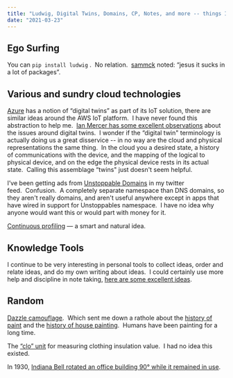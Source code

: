 ```yaml
---
title: "Ludwig, Digital Twins, Domains, CP, Notes, and more -- things I learned this week"
date: "2021-03-23"
---
```


## Ego Surfing

You can `pip install ludwig` .  No relation.  [sammck](https://twitter.com/sammck) noted: “jesus it sucks in a lot of packages”.

## Various and sundry cloud technologies

[Azure](https://azure.microsoft.com/en-us/services/digital-twins/) has a notion of “digital twins” as part of its IoT solution, there are similar ideas around the AWS IoT platform.  I have never found this abstraction to help me.  [Ian Mercer has some excellent observations](https://blog.abodit.com/posts/2021-03-15-Digital-Twins/) about the issues around digital twins.  I wonder if the “digital twin" terminology is actually doing us a great disservice -- in no way are the cloud and physical representations the same thing.  In the cloud you a desired state, a history of communications with the device, and the mapping of the logical to physical device, and on the edge the physical device rests in its actual state.  Calling this assemblage “twins" just doesn't seem helpful.

I’ve been getting ads from [Unstoppable Domains](https://unstoppabledomains.com/) in my twitter feed.  Confusion.  A completely separate namespace than DNS domains, so they aren't really domains, and aren't useful anywhere except in apps that have wired in support for Unstoppables namespace.  I have no idea why anyone would want this or would part with money for it. 

[Continuous profiling](https://twitter.com/asynchio/status/1373733741760147457?s=21) — a smart and natural idea.   

## Knowledge Tools

I continue to be very interesting in personal tools to collect ideas, order and relate ideas, and do my own writing about ideas.  I could certainly use more help and discipline in note taking, [here are some excellent ideas](https://fortelabs.co/blog/how-to-take-smart-notes/).

## Random

[Dazzle camouflage](https://en.wikipedia.org/wiki/Dazzle_camouflage).  Which sent me down a rathole about the [history of paint](https://www.paint.org/about/industry/history/) and the [history of house painting](https://www.franklinpainting.com/blog/home/a-brief-history-of-house-painting/).  Humans have been painting for a long time.

The [“clo” unit](https://www.oxfordreference.com/view/10.1093/oi/authority.20110803095619345) for measuring clothing insulation value.  I had no idea this existed.

In 1930, [Indiana Bell rotated an office building 90° while it remained in use](https://twitter.com/splattne/status/1373698826880614402?s=21).
